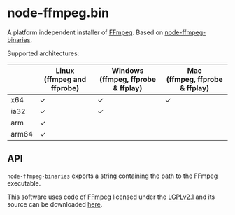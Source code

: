 # node-ffmpeg.bin
A platform independent installer of [FFmpeg](https://ffmpeg.org/).
Based on [node-ffmpeg-binaries](https://github.com/Hackzzila/node-ffmpeg-binaries).

Supported architectures:

| &#8203; | Linux<br>(ffmpeg and ffprobe) | Windows<br>(ffmpeg, ffprobe & ffplay) | Mac<br>(ffmpeg, ffprobe & ffplay) |
| ---   | ------- | --- | --- |
| x64   | ✓ | ✓ | ✓ |
| ia32  | ✓ | ✓ | &#8203; |
| arm   | ✓ | &#8203; |&#8203; |
| arm64 | ✓ | &#8203;| &#8203; |

## API
`node-ffmpeg-binaries` exports a string containing the path to the FFmpeg executable.

This software uses code of <a href=http://ffmpeg.org>FFmpeg</a> licensed under the <a href=http://www.gnu.org/licenses/old-licenses/lgpl-2.1.html>LGPLv2.1</a> and its source can be downloaded [here](ffmpeg).
